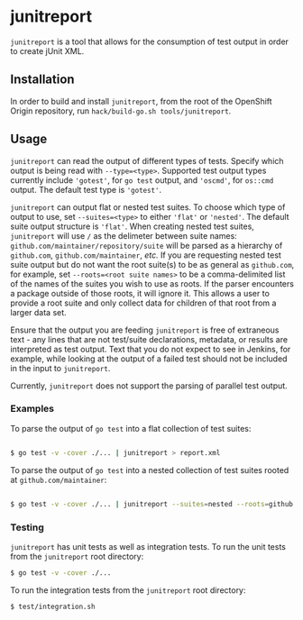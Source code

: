 # junitreport

`junitreport` is a tool that allows for the consumption of test output in order to create jUnit XML.

## Installation

In order to build and install `junitreport`, from the root of the OpenShift Origin repository, run `hack/build-go.sh tools/junitreport`.

## Usage

`junitreport` can read the output of different types of tests. Specify which output is being read with `--type=<type>`. Supported test output types currently include `'gotest'`, for `go test` output, and `'oscmd'`, for `os::cmd` output. The default test type is `'gotest'`.

`junitreport` can output flat or nested test suites. To choose which type of output to use, set `--suites=<type>` to either `'flat'` or `'nested'`. The default suite output structure is `'flat'`. When creating nested test suites, `junitreport` will use `/` as the delimeter between suite names: `github.com/maintainer/repository/suite` will be parsed as a hierarchy of `github.com`, `github.com/maintainer`, *etc.* If you are requesting nested test suite output but do not want the root suite(s) to be as general as `github.com`, for example, set `--roots=<root suite names>` to be a comma-delimited list of the names of the suites you wish to use as roots. If the parser encounters a package outside of those roots, it will ignore it. This allows a user to provide a root suite and only collect data for children of that root from a larger data set.

Ensure that the output you are feeding `junitreport` is free of extraneous text - any lines that are not test/suite declarations, metadata, or results are interpreted as test output. Text that you do not expect to see in Jenkins, for example, while looking at the output of a failed test should not be included in the input to `junitreport`.

Currently, `junitreport` does not support the parsing of parallel test output.

### Examples

To parse the output of `go test` into a flat collection of test suites:

```sh

$ go test -v -cover ./... | junitreport > report.xml
```

To parse the output of `go test` into a nested collection of test suites rooted at `github.com/maintainer`:

```sh

$ go test -v -cover ./... | junitreport --suites=nested --roots=github.com/maintainer > report.xml
```

### Testing

`junitreport` has unit tests as well as integration tests. To run the unit tests from the `junitreport` root directory:

```sh
$ go test -v -cover ./...
```

To run the integration tests from the `junitreport` root directory:

```sh
$ test/integration.sh
```